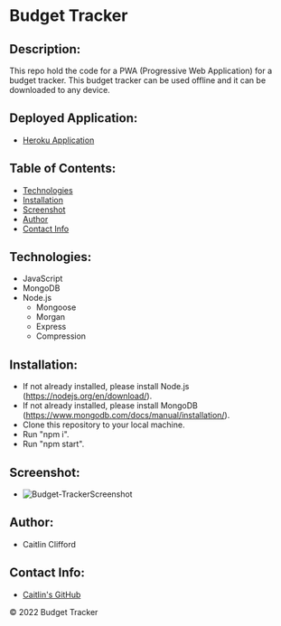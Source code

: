 # Budget Tracker

## Description:
This repo hold the code for a PWA (Progressive Web Application) for a budget tracker. This budget tracker can be used offline and it can be downloaded to any device.

## Deployed Application:
* [Heroku Application](https://pacific-dawn-32080.herokuapp.com/)

## Table of Contents:
* [Technologies](#technologies)
* [Installation](#installation)
* [Screenshot](#screenshot)
* [Author](#author)
* [Contact Info](#contact-info)

## Technologies:
* JavaScript
* MongoDB
* Node.js
    * Mongoose
    * Morgan
    * Express
    * Compression

## Installation:
* If not already installed, please install Node.js (https://nodejs.org/en/download/).
* If not already installed, please install MongoDB (https://www.mongodb.com/docs/manual/installation/).
* Clone this repository to your local machine.
* Run "npm i".
* Run "npm start".

## Screenshot:
* ![Budget-TrackerScreenshot](https://user-images.githubusercontent.com/99096273/183322815-54c6953c-d33b-4c37-8bf9-e5a32b42bf1d.png)

## Author:
* Caitlin Clifford

## Contact Info:
* [Caitlin's GitHub](https://github.com/cmc496)

© 2022 Budget Tracker
